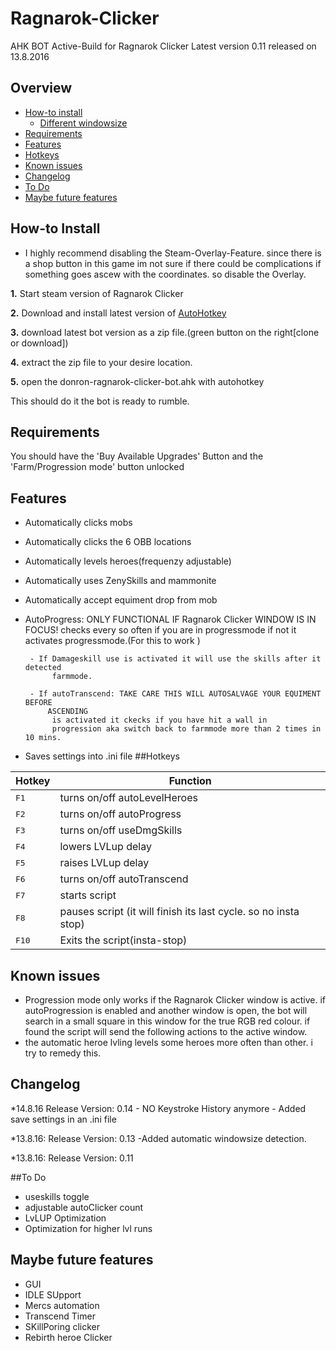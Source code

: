 # Ragnarok-Clicker
AHK BOT Active-Build for Ragnarok Clicker
Latest version 0.11 released on 13.8.2016

## Overview

* [How-to install](#how-to-install)
	- [Different windowsize](#different-windowsize)
* [Requirements](#requirements)
* [Features](#features)
* [Hotkeys](#hotkeys)
* [Known issues](#known-issues)
* [Changelog](#changelog)
* [To Do](#to-do)
* [Maybe future features](#maybe-future-features)

## How-to Install

* I highly recommend disabling the Steam-Overlay-Feature. since there is a shop button 
	in this game im not sure if there could be complications if something goes ascew with
	the coordinates. so disable the Overlay.

**1.** Start steam version of Ragnarok Clicker

**2.** Download and install latest version of [AutoHotkey][]

**3.** download latest bot version as a zip file.(green button on the right[clone or download])

**4.** extract the zip file to your desire location.

**5.** open the donron-ragnarok-clicker-bot.ahk with autohotkey

This should do it the bot is ready to rumble.


## Requirements

You should have the 'Buy Available Upgrades' Button and the 'Farm/Progression mode'
button unlocked

## Features


 * Automatically clicks mobs
 * Automatically clicks the 6 OBB locations
 * Automatically levels heroes(frequenzy adjustable)
 * Automatically uses ZenySkills and mammonite
 * Automatically accept equiment drop from mob
 * AutoProgress: ONLY FUNCTIONAL IF Ragnarok Clicker WINDOW IS IN FOCUS!
					checks every so often if you are in progressmode if not
					it activates progressmode.(For this to work )
					
		- If Damageskill use is activated it will use the skills after it detected
			 farmmode.
			 
		- If autoTranscend: TAKE CARE THIS WILL AUTOSALVAGE YOUR EQUIMENT BEFORE
			ASCENDING
			 is activated it ckecks if you have hit a wall in
			 progression aka switch back to farmmode more than 2 times in 10 mins.
 * Saves settings into .ini file
##Hotkeys

| Hotkey | Function |
| ------ | -------- |
<kbd>F1</kbd>       | turns on/off autoLevelHeroes
<kbd>F2</kbd>       | turns on/off autoProgress
<kbd>F3</kbd>         | turns on/off useDmgSkills
<kbd>F4</kbd>     | lowers LVLup delay
<kbd>F5</kbd>   | raises LVLup delay
<kbd>F6</kbd>        | turns on/off autoTranscend
<kbd>F7</kbd> | starts script
<kbd>F8</kbd>        | pauses script (it will finish its last cycle. so no insta stop)
<kbd>F10</kbd>        | Exits the script(insta-stop)

##	Known issues

* Progression mode only works if the Ragnarok Clicker window is active.
	if autoProgression is enabled and another window is open, the bot will search in
	a small square in this window for the true RGB red colour. if found the script will send
	the following actions to the active window.
* the automatic heroe lvling levels some heroes more often than other. i try to
	remedy this.

## Changelog

*14.8.16 Release Version: 0.14
	- NO Keystroke History anymore
	- Added save settings in an .ini file

*13.8.16: Release Version: 0.13
	-Added automatic windowsize detection.
	
*13.8.16: Release Version: 0.11

##To Do
- useskills toggle
- adjustable autoClicker count
- LvLUP Optimization
- Optimization for higher lvl runs

## Maybe future features
- GUI
- IDLE SUpport
- Mercs automation
- Transcend Timer
- SKillPoring clicker
- Rebirth heroe Clicker














[AutoHotkey]: http://autohotkey.com
[latest bot release]: https://github.com/DOnROnald/Ragnarok-Clicker